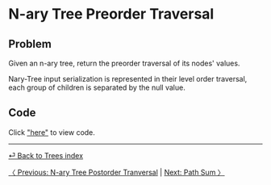 # N-ary Tree Preorder Traversal
## Problem
Given an n-ary tree, return the preorder traversal of its nodes' values.

Nary-Tree input serialization is represented in their level order traversal, each group of children is separated by the null value.


## Code
Click ["here"](preorder.js) to view code.

<hr>

[ ⏎ Back to Trees index ](../README.md) 

[〈 Previous: N-ary Tree Postorder Tranversal](../postOrder/README.md) | [Next: Path Sum 〉](../pathSum/README.md)